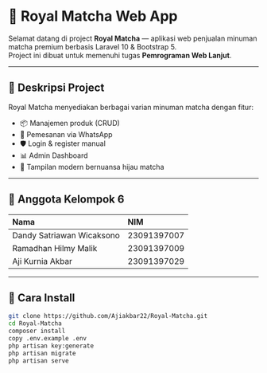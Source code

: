 # 🍵 Royal Matcha Web App

Selamat datang di project **Royal Matcha** — aplikasi web penjualan minuman matcha premium berbasis Laravel 10 & Bootstrap 5.  
Project ini dibuat untuk memenuhi tugas **Pemrograman Web Lanjut**.

---

## 📑 Deskripsi Project

Royal Matcha menyediakan berbagai varian minuman matcha dengan fitur:
- 📦 Manajemen produk (CRUD)
- 🛒 Pemesanan via WhatsApp
- 🛡️ Login & register manual
- 📊 Admin Dashboard
- 🎨 Tampilan modern bernuansa hijau matcha

---

## 👥 Anggota Kelompok 6

| Nama                        | NIM           |
|:---------------------------|:--------------|
| Dandy Satriawan Wicaksono   | 23091397007    |
| Ramadhan Hilmy Malik        | 23091397009    |
| Aji Kurnia Akbar            | 23091397029    |


---

## 🚀 Cara Install

```bash
git clone https://github.com/Ajiakbar22/Royal-Matcha.git
cd Royal-Matcha
composer install
copy .env.example .env
php artisan key:generate
php artisan migrate
php artisan serve
